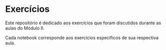 # Exercícios

Este repositório é dedicado aos exercícios que foram discutidos durante as aulas do Módulo II. 

Cada notebook corresponde aos exercícios específicos de sua respectiva aula. 
